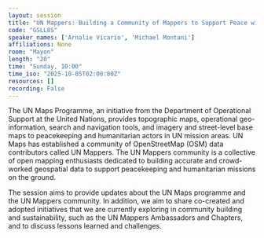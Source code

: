 ```yaml
---
layout: session
title: "UN Mappers: Building a Community of Mappers to Support Peace with OpenStreetMap"
code: "GSLL8S"
speaker_names: ['Arnalie Vicario', 'Michael Montani']
affiliations: None
room: "Mayon"
length: "20"
time: "Sunday, 10:00"
time_iso: "2025-10-05T02:00:00Z"
resources: []
recording: False
---
```


The UN Maps Programme, an initiative from the Department of Operational Support at the United Nations, provides topographic maps, operational geo-information, search and navigation tools, and imagery and street-level base maps to peacekeeping and humanitarian actors in UN mission areas. UN Maps has established a community of OpenStreetMap (OSM) data contributors called UN Mappers. The UN Mappers community is a collective of open mapping enthusiasts dedicated to building accurate and crowd-worked geospatial data to support peacekeeping and humanitarian missions on the ground.

The session aims to provide updates about the UN Maps programme and the UN Mappers community. In addition, we aim to share co-created and adopted initiatives that we are currently exploring in community building and sustainability, such as the UN Mappers Ambassadors and Chapters, and to discuss lessons learned and challenges.

